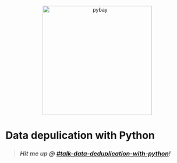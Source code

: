 <p align="center">
  <img src="https://pybay.com/site_media/static/new/img/PyBay2020-Transparent.3c44537b6c56.png" width="300" alt="pybay">
</p>

# Data depulication with Python

> ### <i>Hit me up @ [#talk-data-deduplication-with-python](https://pybay2020.slack.com/archives/C018VEY8DKK)!</i>
